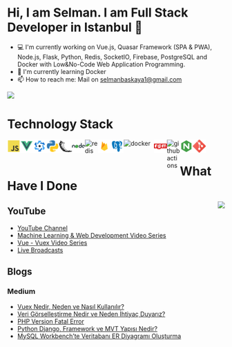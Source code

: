 # Hi, I am Selman. I am Full Stack Developer in Istanbul 👋

- 💻  I'm currently working on Vue.js, Quasar Framework (SPA & PWA), Node.js, Flask, Python, Redis, SocketIO, Firebase, PostgreSQL and Docker with Low&No-Code Web Application Programming.
- 🔭  I'm currently learning Docker
- 📫  How to reach me: Mail on selmanbaskaya1@gmail.com

[![](https://img.shields.io/twitter/follow/selmanbaskaya?style=social)](https://www.twitter.com/selmanbaskaya)

# Technology Stack

<img align="left" alt="js" width="30px" src="icons/js.png" />
<img align="left" alt="vue" width="30px" src="icons/vue.png" />
<img align="left" alt="quasar" width="30px" src="icons/quasar.png" />
<img align="left" alt="python" width="30px" src="icons/python.png" />
<img align="left" alt="flask" width="30px" src="icons/flask.png" />
<img align="left" alt="nodejs" width="30px" src="icons/nodejs.png" />
<img align="left" alt="redis" width="30px" src="https://cdn.svgporn.com/logos/redis.svg" />
<img align="left" alt="firebase" width="30px" src="icons/firebase.png" />
<img align="left" alt="psql" width="30px" src="icons/psql.png" />
<img align="left" alt="docker" width="70px" src="https://cdn.svgporn.com/logos/docker.svg" />
<img align="left" alt="npm" width="30px" src="icons/npm.png" />
<img align="left" alt="githubactions" width="30px" src="https://cdn.svgporn.com/logos/github-actions.svg" />
<img align="left" alt="nginx" width="30px" src="icons/nginx.png" />
<img align="left" alt="git" width="30px" src="icons/git.png" />
<br />

# What Have I Done
<img align='right' src="https://github-readme-stats.vercel.app/api?username=selmanbaskaya&count_private=true&show_icons=true&theme=cobalt">

## YouTube

- [YouTube Channel](https://www.youtube.com/SelmanBaskaya)
- [Machine Learning & Web Development Video Series](https://www.youtube.com/watch?v=BkprXbS6tA4)
- [Vue - Vuex Video Series](https://www.youtube.com/watch?v=OD9jFkHaHkA)
- [Live Broadcasts](https://www.youtube.com/watch?v=Sp81Eul-Jlo&list=PL0-amVGhM48fv1cOjo7BHPaQjcWGuzZVD&index=2)

## Blogs

### Medium

* [Vuex Nedir, Neden ve Nasıl Kullanılır?](https://medium.com/@selmanbaskaya/vuex-nedir-neden-ve-nas%C4%B1l-kullan%C4%B1l%C4%B1r-9f9f22f22c83)
* [Veri Görselleştirme Nedir ve Neden İhtiyaç Duyarız?](https://medium.com/i̇yi-programlama/veri-görselleştirme-nedir-ve-neden-i̇htiyaç-duyarız-97825c35b9a6)
* [PHP Version Fatal Error](https://medium.com/i̇yi-programlama/php-versiyonu-ölümcül-hatasından-kurtulmak-php-version-fatal-error-2d121e106ed3)
* [Python Django, Framework ve MVT Yapısı Nedir?](https://medium.com/i̇yi-programlama/python-django-framework-ve-mvt-yapısı-nedir-4ea44e9e1186)
* [MySQL Workbench’te Veritabanı ER Diyagramı Oluşturma](https://medium.com/i̇yi-programlama/mysql-workbenchte-veritabanı-er-diyagramı-oluşturma-97b98e18eb7c)
